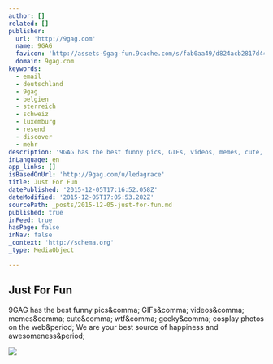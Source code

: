 ```yaml
---
author: []
related: []
publisher:
  url: 'http://9gag.com'
  name: 9GAG
  favicon: 'http://assets-9gag-fun.9cache.com/s/fab0aa49/d824acb2817d44940368c90d15484e5d59ce4d54/static/dist/core/img/favicon_v2.png'
  domain: 9gag.com
keywords:
  - email
  - deutschland
  - 9gag
  - belgien
  - sterreich
  - schweiz
  - luxemburg
  - resend
  - discover
  - mehr
description: '9GAG has the best funny pics, GIFs, videos, memes, cute, wtf, geeky, cosplay photos on the web. We are your best source of happiness and awesomeness.'
inLanguage: en
app_links: []
isBasedOnUrl: 'http://9gag.com/u/ledagrace'
title: Just For Fun
datePublished: '2015-12-05T17:16:52.058Z'
dateModified: '2015-12-05T17:05:53.282Z'
sourcePath: _posts/2015-12-05-just-for-fun.md
published: true
inFeed: true
hasPage: false
inNav: false
_context: 'http://schema.org'
_type: MediaObject

---
```

<article style=""><h1>Just For Fun</h1><p>9GAG has the best funny pics&amp;comma; GIFs&amp;comma; videos&amp;comma; memes&amp;comma; cute&amp;comma; wtf&amp;comma; geeky&amp;comma; cosplay photos on the web&amp;period; We are your best source of happiness and awesomeness&amp;period;</p><img src="http://images-cdn.9gag.com/img/9gag-fb-pic.png" /></article>
